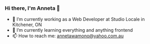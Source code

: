 ### Hi there, I'm Anneta 👋

- 🔭 I’m currently working as a Web Developer at Studio Locale in Kitchener, ON
- 🌱 I’m currently learning everything and anything frontend
- 📫 How to reach me: [annetawamono@yahoo.com.au](mailto:annetawamono@yahoo.com.au)

<!--
**annetawamono/annetawamono** is a ✨ _special_ ✨ repository because its `README.md` (this file) appears on your GitHub profile.

Here are some ideas to get you started:

- 🔭 I’m currently working on ...
- 🌱 I’m currently learning ...
- 👯 I’m looking to collaborate on ...
- 🤔 I’m looking for help with ...
- 💬 Ask me about ...
- 📫 How to reach me: ...
- 😄 Pronouns: ...
- ⚡ Fun fact: ...
-->
